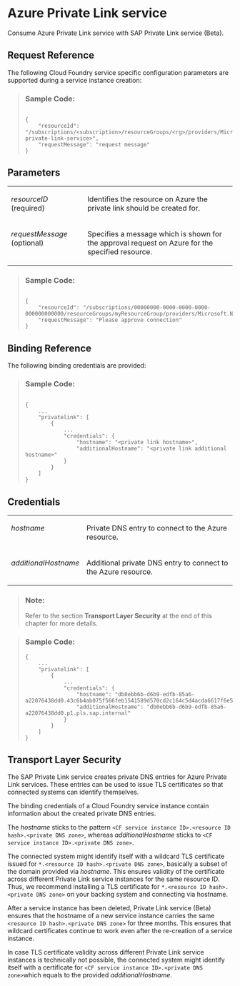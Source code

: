 <!-- loioe8bc0c6440834a47a0ff57cb4efc0dc2 -->

# Azure Private Link service

Consume Azure Private Link service with SAP Private Link service \(Beta\).



<a name="loioe8bc0c6440834a47a0ff57cb4efc0dc2__section_nzf_fyn_nrb"/>

## Request Reference

The following Cloud Foundry service specific configuration parameters are supported during a service instance creation:

> ### Sample Code:  
> ```
> 
> {
>     "resourceId": "/subscriptions/<subscription>/resourceGroups/<rg>/providers/Microsoft.Network/privateLinkServices/<my-private-link-service>",
>     "requestMessage": "request message"
> }
> 
> ```



<a name="loioe8bc0c6440834a47a0ff57cb4efc0dc2__section_osr_3yn_nrb"/>

## Parameters


<table>
<tr>
<td valign="top">

*resourceID* \(required\)



</td>
<td valign="top">

Identifies the resource on Azure the private link should be created for.



</td>
</tr>
<tr>
<td valign="top">

*requestMessage* \(optional\)



</td>
<td valign="top">

Specifies a message which is shown for the approval request on Azure for the specified resource.



</td>
</tr>
</table>



> ### Sample Code:  
> ```
> 
> {
>     "resourceId": "/subscriptions/00000000-0000-0000-0000-000000000000/resourceGroups/myResourceGroup/providers/Microsoft.Network/privateLinkServices/myPrivateLinkService",
>     "requestMessage": "Please approve connection"
> }
> 
> ```



<a name="loioe8bc0c6440834a47a0ff57cb4efc0dc2__section_kpl_jyn_nrb"/>

## Binding Reference

The following binding credentials are provided:

> ### Sample Code:  
> ```
> 
> {
>     ...
>     "privatelink": [
>         {
>             ...
>             "credentials": {
>                 "hostname": "<private link hostname>", 
>                 "additionalHostname": "<private link additional hostname>"
>             }
>         }
>     ]
> }
> 
> ```



<a name="loioe8bc0c6440834a47a0ff57cb4efc0dc2__section_qtm_jyn_nrb"/>

## Credentials


<table>
<tr>
<td valign="top">

*hostname*



</td>
<td valign="top">

Private DNS entry to connect to the Azure resource.



</td>
</tr>
<tr>
<td valign="top">

*additionalHostname*



</td>
<td valign="top">

Additional private DNS entry to connect to the Azure resource.



</td>
</tr>
</table>

> ### Note:  
> Refer to the section **Transport Layer Security** at the end of this chapter for more details.



> ### Sample Code:  
> ```
> {
>     ...
>     "privatelink": [
>         {
>             ...
>             "credentials": {
>                 "hostname": "db0ebb6b-d6b9-edfb-85a6-a22076438dd0.43c6b4ab075f566feb1541589d570cd2c164c5d4acda6617f6e5139b.p1.pls.sap.internal",
>                 "additionalHostname": "db0ebb6b-d6b9-edfb-85a6-a22076438dd0.p1.pls.sap.internal"
>             }
>         }
>     ]
> }
> ```



<a name="loioe8bc0c6440834a47a0ff57cb4efc0dc2__section_xvn_jyn_nrb"/>

## Transport Layer Security

The SAP Private Link service creates private DNS entries for Azure Private Link services. These entries can be used to issue TLS certificates so that connected systems can identify themselves.

The binding credentials of a Cloud Foundry service instance contain information about the created private DNS entries.

The *hostname* sticks to the pattern `<CF service instance ID>.<resource ID hash>.<private DNS zone>`, whereas *additionalHostname* sticks to `<CF service instance ID>.<private DNS zone>`.

The connected system might identify itself with a wildcard TLS certificate issued for `*.<resource ID hash>.<private DNS zone>`, basically a subset of the domain provided via *hostname*. This ensures validity of the certificate across different Private Link service instances for the same resource ID. Thus, we recommend installing a TLS certificate for `*.<resource ID hash>.<private DNS zone>` on your backing system and connecting via hostname.

After a service instance has been deleted, Private Link service \(Beta\) ensures that the hostname of a new service instance carries the same `<resource ID hash>.<private DNS zone>` for three months. This ensures that wildcard certificates continue to work even after the re-creation of a service instance.

In case TLS certificate validity across different Private Link service instances is technically not possible, the connected system might identify itself with a certificate for `<CF service instance ID>.<private DNS zone>`which equals to the provided *additionalHostname*.

